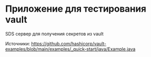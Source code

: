 # Приложение для тестирования vault

SDS сервер для получения секретов из vault

Источники:
https://github.com/hashicorp/vault-examples/blob/main/examples/_quick-start/java/Example.java